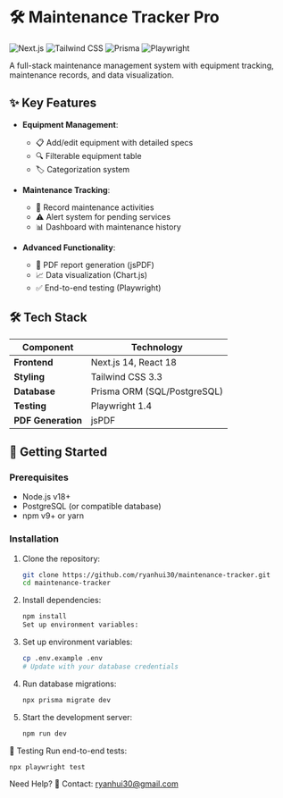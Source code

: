 # 🛠️ Maintenance Tracker Pro

![Next.js](https://img.shields.io/badge/Next.js-14-black?logo=next.js&logoColor=white)
![Tailwind CSS](https://img.shields.io/badge/Tailwind_CSS-3.3-blue?logo=tailwind-css&logoColor=white)
![Prisma](https://img.shields.io/badge/Prisma-5.0-purple?logo=prisma&logoColor=white)
![Playwright](https://img.shields.io/badge/Playwright-1.4-green?logo=playwright&logoColor=white)

A full-stack maintenance management system with equipment tracking, maintenance records, and data visualization.

## ✨ Key Features

- **Equipment Management**:
  - 📋 Add/edit equipment with detailed specs
  - 🔍 Filterable equipment table
  - 🏷️ Categorization system

- **Maintenance Tracking**:
  - 📅 Record maintenance activities
  - ⚠️ Alert system for pending services
  - 📊 Dashboard with maintenance history

- **Advanced Functionality**:
  - 📄 PDF report generation (jsPDF)
  - 📈 Data visualization (Chart.js)
  - ✅ End-to-end testing (Playwright)

## 🛠 Tech Stack

| Component          | Technology                          |
|--------------------|-------------------------------------|
| **Frontend**       | Next.js 14, React 18               |
| **Styling**        | Tailwind CSS 3.3                   |
| **Database**       | Prisma ORM (SQL/PostgreSQL)        |
| **Testing**        | Playwright 1.4                     |
| **PDF Generation** | jsPDF                              |

## 🚀 Getting Started

### Prerequisites
- Node.js v18+
- PostgreSQL (or compatible database)
- npm v9+ or yarn

### Installation
1. Clone the repository:
   ```bash
   git clone https://github.com/ryanhui30/maintenance-tracker.git
   cd maintenance-tracker
   ```

2. Install dependencies:
   ```bash
   npm install
   Set up environment variables:
   ```

3. Set up environment variables:
   ```bash
   cp .env.example .env
   # Update with your database credentials
   ```

4. Run database migrations:
   ```bash
   npx prisma migrate dev
   ```
   
5. Start the development server:
   ```bash
   npm run dev
   ```

🧪 Testing
Run end-to-end tests:
   ```bash
   npx playwright test
   ```

Need Help?
📩 Contact: ryanhui30@gmail.com

